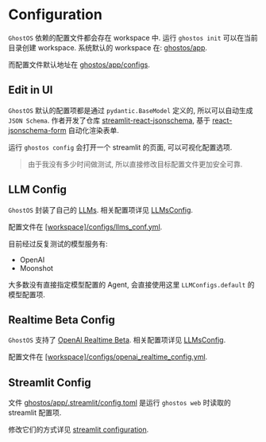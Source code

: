 # Configuration

`GhostOS` 依赖的配置文件都会存在 workspace 中.
运行 `ghostos init` 可以在当前目录创建 workspace.
系统默认的 workspace 在: [ghostos/app](https://github.com/ghost-in-moss/GhostOS/ghostos/app).

而配置文件默认地址在 [ghostos/app/configs](https://github.com/ghost-in-moss/GhostOS/ghostos/app/configs).

## Edit in UI

`GhostOS` 默认的配置项都是通过 `pydantic.BaseModel` 定义的, 所以可以自动生成 `JSON Schema`.
作者开发了仓库 [streamlit-react-jsonschema](https://github.com/ghost-in-moss/streamlit-react-jsonschema),
基于 [react-jsonschema-form](https://react-jsonschema-form.readthedocs.io/) 自动化渲染表单.

运行 `ghostos config` 会打开一个 streamlit 的页面, 可以可视化配置选项.

> 由于我没有多少时间做测试, 所以直接修改目标配置文件更加安全可靠.

## LLM Config

`GhostOS` 封装了自己的 [LLMs](https://github.com/ghost-in-moss/GhostOS/ghostos/core/llms/abcd.py).
相关配置项详见 [LLMsConfig](https://github.com/ghost-in-moss/GhostOS/ghostos/core/llms/configs.py).

配置文件在 [\[workspace\]/configs/llms_conf.yml](https://github.com/ghost-in-moss/GhostOS/ghostos/app/configs/llms_conf.yml).

目前经过反复测试的模型服务有: 

- OpenAI
- Moonshot

大多数没有直接指定模型配置的 Agent, 会直接使用这里 `LLMConfigs.default` 的模型配置项. 

## Realtime Beta Config

`GhostOS` 支持了 [OpenAI Realtime Beta](https://platform.openai.com/docs/api-reference/realtime).
相关配置项详见 [LLMsConfig](https://github.com/ghost-in-moss/GhostOS/ghostos/frameworks/openai_realtime/configs.py).

配置文件在 [\[workspace\]/configs/openai_realtime_config.yml](https://github.com/ghost-in-moss/GhostOS/ghostos/app/configs/openai_realtime_config.yml).

## Streamlit Config

文件 [ghostos/app/.streamlit/config.toml](https://github.com/ghost-in-moss/GhostOS/ghostos/.streamlit/config.toml)
是运行 `ghostos web` 时读取的 streamlit 配置项.

修改它们的方式详见 [streamlit configuration](https://docs.streamlit.io/develop/concepts/configuration).